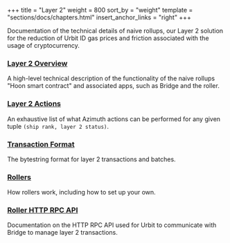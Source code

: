 +++
title = "Layer 2"
weight = 800
sort_by = "weight"
template = "sections/docs/chapters.html"
insert_anchor_links = "right"
+++

Documentation of the technical details of naive rollups, our Layer 2 solution
for the reduction of Urbit ID gas prices and friction associated with the usage
of cryptocurrency.

### [Layer 2 Overview](/docs/azimuth/l2/layer-2)

A high-level technical description of the functionality of the naive rollups
"Hoon smart contract" and associated apps, such as Bridge and the roller.

### [Layer 2 Actions](/docs/azimuth/l2/l2-actions)

An exhaustive list of what Azimuth actions can be performed for any given tuple
`(ship rank, layer 2 status)`.

### [Transaction Format](/docs/azimuth/l2/bytestring)

The bytestring format for layer 2 transactions and batches.

### [Rollers](/docs/azimuth/l2/roller)

How rollers work, including how to set up your own.

### [Roller HTTP RPC API](/docs/azimuth/l2/layer2-api)

Documentation on the HTTP RPC API used for Urbit to communicate with Bridge to
manage layer 2 transactions.

